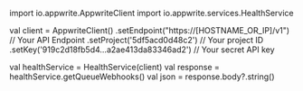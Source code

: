 import io.appwrite.AppwriteClient
import io.appwrite.services.HealthService

val client = AppwriteClient()
  .setEndpoint("https://[HOSTNAME_OR_IP]/v1") // Your API Endpoint
  .setProject('5df5acd0d48c2') // Your project ID
  .setKey('919c2d18fb5d4...a2ae413da83346ad2') // Your secret API key

val healthService = HealthService(client)
val response = healthService.getQueueWebhooks()
val json = response.body?.string()
